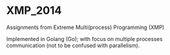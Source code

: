 # XMP_2014
Assignments from Extreme Multi(process) Programming (XMP)

Implemented in Golang (Go); with focus on multiple processes communication
(not to be confused with parallelism).
